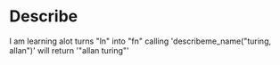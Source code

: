 
Describe
=========


I am learning alot
turns "ln" into "fn"
calling 'describeme_name("turing, allan")' will return '"allan turing"'